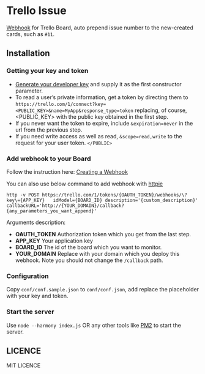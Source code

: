 # Trello Issue

[Webhook](https://trello.com/docs/gettingstarted/webhooks.html) for Trello Board, auto prepend issue number to the new-created cards, such as `#11`.

## Installation

### Getting your key and token
* [Generate your developer key](https://trello.com/1/appKey/generate) and supply it as the first constructor parameter.
* To read a user’s private information, get a token by directing them to `https://trello.com/1/connect?key=<PUBLIC_KEY>&name=MyApp&response_type=token` replacing, of course, &lt;PUBLIC_KEY&gt; with the public key obtained in the first step.
* If you never want the token to expire, include `&expiration=never` in the url from the previous step.
* If you need write access as well as read, `&scope=read,write` to the request for your user token.
`</PUBLIC>`

### Add webhook to your Board

Follow the instruction here: [Creating a Webhook](https://trello.com/docs/gettingstarted/webhooks.html#creating-a-webhook)

You can also use below command to add webhook with [httpie](https://github.com/jakubroztocil/httpie)
```
http -v POST https://trello.com/1/tokens/{OAUTH_TOKEN}/webhooks/\?key\={APP_KEY}   idModel={BOARD_ID} description='{custom_description}' callbackURL='http://{YOUR_DOMAIN}/callback?{any_parameters_you_want_append}'
```

Arguments description:
* __OAUTH_TOKEN__   Authorization token which you get from the last step.
* __APP_KEY__   Your application key
* __BOARD_ID__   The id of the board which you want to monitor.
* __YOUR_DOMAIN__   Replace with your domain which you deploy this webhook. Note you should not change the `/callback` path.

### Configuration

Copy `conf/conf.sample.json` to `conf/conf.json`, add replace the placeholder with your key and token.

### Start the server

Use `node --harmony index.js` OR any other tools like [PM2](https://github.com/Unitech/pm2) to start the server.


## LICENCE
MIT LICENCE
